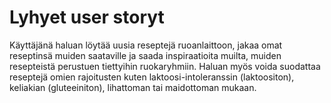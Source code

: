 # Lyhyet user storyt
Käyttäjänä haluan löytää uusia reseptejä ruoanlaittoon, jakaa omat reseptinsä muiden saataville ja saada inspiraatioita muilta, muiden resepteistä perustuen tiettyihin ruokaryhmiin. Haluan myös voida suodattaa reseptejä omien rajoitusten kuten laktoosi-intoleranssin (laktoositon), keliakian (gluteeiniton), lihattoman tai maidottoman mukaan.

